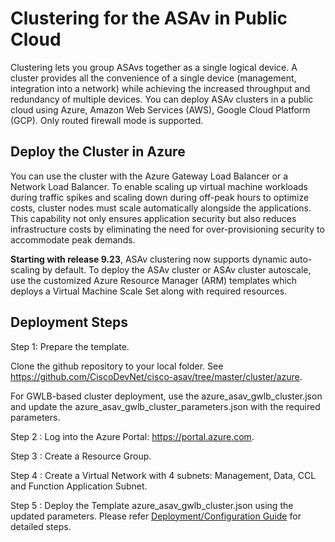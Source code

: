 # Clustering for the ASAv in  Public Cloud
Clustering lets you group ASAvs together as a single logical device. A cluster provides
all the convenience of a single device (management, integration into a network) while achieving the increased
throughput and redundancy of multiple devices. You can deploy ASAv clusters in a public
cloud using Azure, Amazon Web Services (AWS), Google Cloud Platform (GCP). Only routed firewall mode is
supported. <br>

## Deploy the Cluster in Azure
You can use the cluster with the Azure Gateway Load Balancer or a Network Load Balancer. To enable scaling up virtual machine workloads during traffic spikes and scaling down during off-peak hours to optimize costs, cluster nodes must scale automatically alongside the applications. This capability not only ensures application security but also reduces infrastructure costs by eliminating the need for over-provisioning security to accommodate peak demands.

**Starting with release 9.23**, ASAv clustering now supports dynamic auto-scaling by default. To deploy the ASAv cluster or ASAv cluster autoscale, use the customized Azure Resource Manager (ARM) templates which deploys a Virtual Machine Scale Set along with required resources.

## Deployment Steps

Step 1: Prepare the template.

Clone the github repository to your local folder. See https://github.com/CiscoDevNet/cisco-asav/tree/master/cluster/azure.

For GWLB-based cluster deployment, use the azure_asav_gwlb_cluster.json and update the azure_asav_gwlb_cluster_parameters.json with the required parameters.

Step 2 : Log into the Azure Portal: https://portal.azure.com.

Step 3 : Create a Resource Group.

Step 4 : Create a Virtual Network with 4 subnets: Management, Data, CCL and Function Application Subnet.

Step 5 : Deploy the Template azure_asav_gwlb_cluster.json using the updated parameters. Please refer [Deployment/Configuration Guide](./cluster-azure-public.pdf) for detailed steps.

